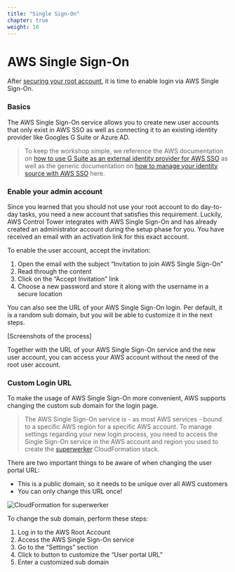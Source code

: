 ```yaml
---
title: "Single Sign-On"
chapter: true
weight: 10
---
```


# AWS Single Sign-On

After [securing your root account](/05_labs/00_root.html), it is time to enable login via AWS Single Sign-On.

### Basics

The AWS Single Sign-On service allows you to create new user accounts that only exist in AWS SSO as well as connecting it to an existing identity provider like Googles G Suite or Azure AD.

> To keep the workshop simple, we reference the AWS documentation on [how to use G Suite as an external identity provider for AWS SSO](https://aws.amazon.com/blogs/security/how-to-use-g-suite-as-external-identity-provider-aws-sso/) as well as the generic documentation on [how to manage your identity source with AWS SSO](https://docs.aws.amazon.com/singlesignon/latest/userguide/manage-your-identity-source.html) here.

### Enable your admin account

Since you learned that you should not use your root account to do day-to-day tasks, you need a new account that satisfies this requirement. Luckily, AWS Control Tower integrates with AWS Single Sign-On and has already created an administrator account during the setup phase for you. You have received an email with an activation link for this exact account.

To enable the user account, accept the invitation:

1. Open the email with the subject “Invitation to join AWS Single Sign-On”
1. Read through the content
1. Click on the “Accept Invitation” link
1. Choose a new password and store it along with the username in a secure location

You can also see the URL of your AWS Single Sign-On login. Per default, it is a random sub domain, but you will be able to customize it in the next steps.

[Screenshots of the process]

Together with the URL of your AWS Single Sign-On service and the new user account, you can access your AWS account without the need of the root user account.

### Custom Login URL

To make the usage of AWS Single Sign-On more convenient, AWS supports changing the custom sub domain for the login page.

> The AWS Single Sign-On service is - as most AWS services - bound to a specific AWS region for a specific AWS account. To manage settings regarding your new login process, you need to access the Single Sign-On service in the AWS account and region you used to create the [superwerker] CloudFormation stack.

There are two important things to be aware of when changing the user portal URL:

- This is a public domain, so it needs to be unique over all AWS customers
- You can only change this URL once!

![CloudFormation for superwerker](/screenshots/sso/custom-domain.png)

To change the sub domain, perform these steps:

1. Log in to the AWS Root Account
1. Access the AWS Single Sign-On service
1. Go to the “Settings” section
1. Click to button to customize the “User portal URL”
1. Enter a customized sub domain

[superwerker]: https://github.com/superwerker/superwerker
